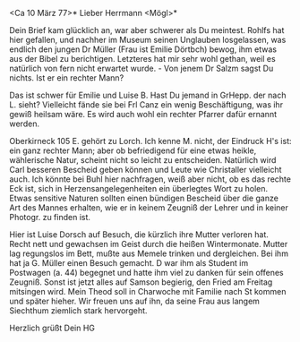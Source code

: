  <Ca 10 März 77>*
Lieber Herrmann <Mögl>*

Dein Brief kam glücklich an, war aber schwerer als Du meintest. Rohlfs hat hier gefallen, und nachher im Museum seinen Unglauben losgelassen, was endlich den jungen Dr Müller (Frau ist Emilie Dörtbch) bewog, ihm etwas aus der Bibel zu berichtigen. Letzteres hat mir sehr wohl gethan, weil es natürlich von fern nicht erwartet wurde. - Von jenem Dr Salzm sagst Du nichts. Ist er ein rechter Mann?

Das ist schwer für Emilie und Luise B. Hast Du jemand in GrHepp. der nach L. sieht? Vielleicht fände sie bei Frl Canz ein wenig Beschäftigung, was ihr gewiß heilsam wäre. Es wird auch wohl ein rechter Pfarrer dafür ernannt werden.

Oberkirneck 105 E. gehört zu Lorch. Ich kenne M. nicht, der Eindruck H's ist: ein ganz rechter Mann; aber ob befriedigend für eine etwas heikle, wählerische Natur, scheint nicht so leicht zu entscheiden. Natürlich wird Carl besseren Bescheid geben können und Leute wie Christaller vielleicht auch. Ich könnte bei Buhl hier nachfragen, weiß aber nicht, ob es das rechte Eck ist, sich in Herzensangelegenheiten ein überlegtes Wort zu holen. Etwas sensitive Naturen sollten einen bündigen Bescheid über die ganze Art des Mannes erhalten, wie er in keinem Zeugniß der Lehrer und in keiner Photogr. zu finden ist.

Hier ist Luise Dorsch auf Besuch, die kürzlich ihre Mutter verloren hat. Recht nett und gewachsen im Geist durch die heißen Wintermonate. Mutter lag regungslos im Bett, mußte aus Memele trinken und dergleichen. Bei ihm hat ja G. Müller einen Besuch gemacht. D war ihm als Student im Postwagen (a. 44) begegnet und hatte ihm viel zu danken für sein offenes Zeugniß. 
Sonst ist jetzt alles auf Samson begierig, den Fried am Freitag mitsingen wird. Mein Theod soll in Charwoche mit Familie nach St kommen und später hieher. Wir freuen uns auf ihn, da seine Frau aus langem Siechthum ziemlich stark hervorgeht.

 Herzlich grüßt Dein HG
